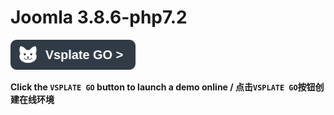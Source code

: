 # Joomla 3.8.6-php7.2

<a href="https://www.vsplate.com/?docker-compose=https://github.com/vsplate/dcenvs/joomla/3.8.6-php7.2"><img alt="VSPLATE GO" src="https://raw.githubusercontent.com/vsplate/images/master/vsgo_btn.png" width="200px"></a>

**Click the `VSPLATE GO` button to launch a demo online / 点击`VSPLATE GO`按钮创建在线环境**